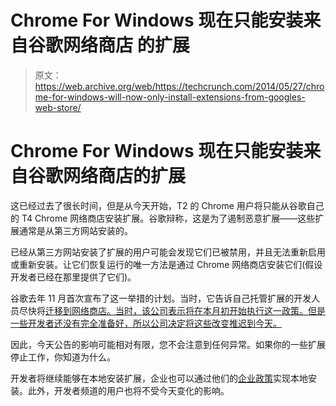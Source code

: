 # Chrome For Windows 现在只能安装来自谷歌网络商店 的扩展

> 原文：<https://web.archive.org/web/https://techcrunch.com/2014/05/27/chrome-for-windows-will-now-only-install-extensions-from-googles-web-store/>

# Chrome For Windows 现在只能安装来自谷歌网络商店的扩展

这已经过去了很长时间，但是从今天开始，T2 的 Chrome 用户将只能从谷歌自己的 T4 Chrome 网络商店安装扩展。谷歌辩称，这是为了遏制恶意扩展——这些扩展通常是从第三方网站安装的。

已经从第三方网站安装了扩展的用户可能会发现它们已被禁用，并且无法重新启用或重新安装。让它们恢复运行的唯一方法是通过 Chrome 网络商店安装它们(假设开发者已经在那里提供了它们)。

谷歌去年 11 月首次宣布了这一举措的计划。当时，它告诉自己托管扩展的开发人员尽快将[迁移到网络商店。当时，该公司表示将在本月初开始执行这一政策。但是一些开发者还没有完全准备好，所以公司](https://web.archive.org/web/20230302113459/https://developer.chrome.com/webstore/publish)[决定将这些改变推迟到今天。](https://web.archive.org/web/20230302113459/http://blog.chromium.org/2014/02/make-sure-to-get-your-extension-in.html)

因此，今天公告的影响可能相对有限，您不会注意到任何异常。如果你的一些扩展停止工作，你知道为什么。

开发者将继续能够在本地安装扩展，企业也可以通过他们的[企业政策](https://web.archive.org/web/20230302113459/https://support.google.com/chrome/a/answer/188453)实现本地安装。此外，开发者频道的用户也将不受今天变化的影响。